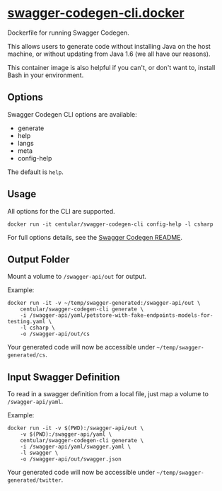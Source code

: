 # [swagger-codegen-cli.docker](https://github.com/centular/swagger-codegen-cli.docker)

Dockerfile for running Swagger Codegen.

This allows users to generate code without installing Java on the host machine, or without updating from Java 1.6 (we all have our reasons).

This container image is also helpful if you can't, or don't want to, install Bash in your environment.

## Options

Swagger Codegen CLI options are available:

* generate
* help
* langs
* meta
* config-help

The default is `help`.

## Usage

All options for the CLI are supported.

```
docker run -it centular/swagger-codegen-cli config-help -l csharp
```

For full options details, see the [Swagger Codegen README](https://github.com/swagger-api/swagger-codegen).

## Output Folder

Mount a volume to `/swagger-api/out` for output.

Example:

```
docker run -it -v ~/temp/swagger-generated:/swagger-api/out \
    centular/swagger-codegen-cli generate \
    -i /swagger-api/yaml/petstore-with-fake-endpoints-models-for-testing.yaml \
    -l csharp \
    -o /swagger-api/out/cs
```
Your generated code will now be accessible under `~/temp/swagger-generated/cs`.

## Input Swagger Definition

To read in a swagger definition from a local file, just map a volume to `/swagger-api/yaml`.

Example:

```
docker run -it -v $(PWD):/swagger-api/out \
    -v $(PWD):/swagger-api/yaml \
    centular/swagger-codegen-cli generate \
    -i /swagger-api/yaml/swagger.yaml \
    -l swagger \
    -o /swagger-api/out/swagger.json
```
Your generated code will now be accessible under `~/temp/swagger-generated/twitter`.
